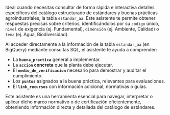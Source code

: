 Ideal cuando necesitas consultar de forma rápida e interactiva detalles específicos del catálogo estructurado de estándares y buenas prácticas agroindustriales, la tabla `estandar_aa`. Este asistente te permite obtener respuestas precisas sobre criterios, identificándolos por su `código` único, `nivel` de exigencia (ej. Fundamental), `dimensión` (ej. Ambiente, Calidad) o `tema` (ej. Agua, Biodiversidad).

Al acceder directamente a la información de la tabla `estandar_aa` (en BigQuery) mediante consultas SQL, el asistente te ayuda a comprender:

*   La **`buena_practica`** general a implementar.
*   La **`accion` concreta** que la planta debe ejecutar.
*   El **`medio_de_verificacion`** necesario para demostrar y auditar el cumplimiento.
*   Los **`puntos`** asignados a la buena práctica, relevantes para evaluaciones.
*   El **`link_recursos`** con información adicional, normativas o guías.

Este asistente es una herramienta esencial para navegar, interpretar o aplicar dicho marco normativo o de certificación eficientemente, obteniendo información directa y detallada del catálogo de estándares.